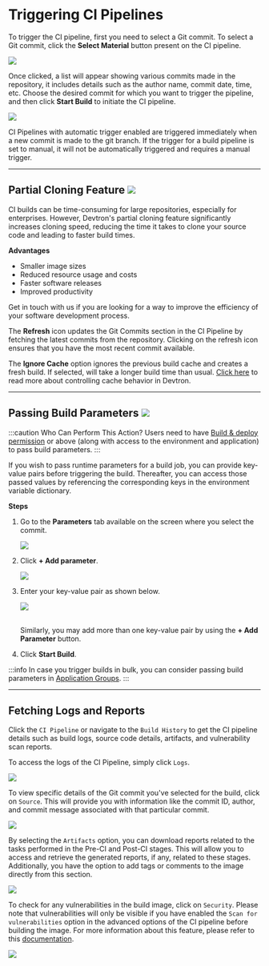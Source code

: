 # Triggering CI Pipelines

To trigger the CI pipeline, first you need to select a Git commit. To select a Git commit, click the **Select Material** button present on the CI pipeline.

![](https://devtron-public-asset.s3.us-east-2.amazonaws.com/images/deploying-application/triggering-ci/select-material-new.jpg)

Once clicked, a list will appear showing various commits made in the repository, it includes details such as the author name, commit date, time, etc. Choose the desired commit for which you want to trigger the pipeline, and then click **Start Build** to initiate the CI pipeline.

![](https://devtron-public-asset.s3.us-east-2.amazonaws.com/images/deploying-application/triggering-ci/trigger-build.jpg)

CI Pipelines with automatic trigger enabled are triggered immediately when a new commit is made to the git branch. If the trigger for a build pipeline is set to manual, it will not be automatically triggered and requires a manual trigger.

---

## Partial Cloning Feature [![](https://devtron-public-asset.s3.us-east-2.amazonaws.com/images/elements/EnterpriseTag.svg)](https://devtron.ai/pricing)

CI builds can be time-consuming for large repositories, especially for enterprises. However, Devtron's partial cloning feature significantly increases cloning speed, reducing the time it takes to clone your source code and leading to faster build times.

**Advantages**
* Smaller image sizes
* Reduced resource usage and costs
* Faster software releases
* Improved productivity

Get in touch with us if you are looking for a way to improve the efficiency of your software development process.

The **Refresh** icon updates the Git Commits section in the CI Pipeline by fetching the latest commits from the repository. Clicking on the refresh icon ensures that you have the most recent commit available.

The **Ignore Cache** option ignores the previous build cache and creates a fresh build. If selected, will take a longer build time than usual. [Click here](../creating-application/workflow/ci-pipeline.md#docker-layer-caching-) to read more about controlling cache behavior in Devtron.

---

## Passing Build Parameters [![](https://devtron-public-asset.s3.us-east-2.amazonaws.com/images/elements/EnterpriseTag.svg)](https://devtron.ai/pricing)

:::caution Who Can Perform This Action?
Users need to have [Build & deploy permission](../global-configurations/authorization/user-access.md#devtron-apps-permissions) or above (along with access to the environment and application) to pass build parameters.
:::

If you wish to pass runtime parameters for a build job, you can provide key-value pairs before triggering the build. Thereafter, you can access those passed values by referencing the corresponding keys in the environment variable dictionary.

**Steps**

1. Go to the **Parameters** tab available on the screen where you select the commit.

    ![](https://devtron-public-asset.s3.us-east-2.amazonaws.com/images/deploying-application/triggering-ci/build-parameter-tab.jpg)

2. Click **+ Add parameter**.

    ![](https://devtron-public-asset.s3.us-east-2.amazonaws.com/images/deploying-application/triggering-ci/add-parameter.jpg)

3. Enter your key-value pair as shown below. 

    ![](https://devtron-public-asset.s3.us-east-2.amazonaws.com/images/deploying-application/triggering-ci/key-value.jpg)

    <br /> Similarly, you may add more than one key-value pair by using the **+ Add Parameter** button.

4. Click **Start Build**.

:::info 
In case you trigger builds in bulk, you can consider passing build parameters in [Application Groups](../application-groups.md).
:::

---

## Fetching Logs and Reports

Click the `CI Pipeline` or navigate to the `Build History` to get the CI pipeline details such as build logs, source code details, artifacts, and vulnerability scan reports.

To access the logs of the CI Pipeline, simply click `Logs`.

![](https://devtron-public-asset.s3.us-east-2.amazonaws.com/images/deploying-application/triggering-ci/build-logs.jpg)

To view specific details of the Git commit you've selected for the build, click on `Source`. This will provide you with information like the commit ID, author, and commit message associated with that particular commit.

![](https://devtron-public-asset.s3.us-east-2.amazonaws.com/images/deploying-application/triggering-ci/build-source.jpg)

By selecting the `Artifacts` option, you can download reports related to the tasks performed in the Pre-CI and Post-CI stages. This will allow you to access and retrieve the generated reports, if any, related to these stages. Additionally, you have the option to add tags or comments to the image directly from this section.

![](https://devtron-public-asset.s3.us-east-2.amazonaws.com/images/deploying-application/triggering-ci/tags-and-artifacts.jpg)

To check for any vulnerabilities in the build image, click on `Security`. Please note that vulnerabilities will only be visible if you have enabled the `Scan for vulnerabilities` option in the advanced options of the CI pipeline before building the image. For more information about this feature, please refer to this [documentation](../../user-guide/security-features.md).

![](https://devtron-public-asset.s3.us-east-2.amazonaws.com/images/deploying-application/triggering-ci/security-scan-report.jpg)
